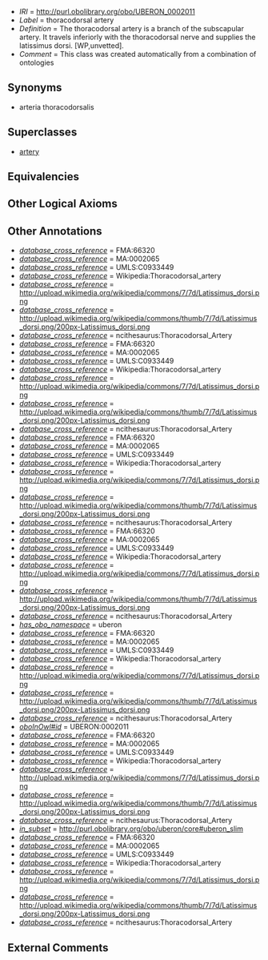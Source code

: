  * *IRI* = http://purl.obolibrary.org/obo/UBERON_0002011
 * *Label* = thoracodorsal artery
 * *Definition* = The thoracodorsal artery is a branch of the subscapular artery. It travels inferiorly with the thoracodorsal nerve and supplies the latissimus dorsi. [WP,unvetted].
 * *Comment* = This class was created automatically from a combination of ontologies

## Synonyms

 * arteria thoracodorsalis

## Superclasses

 * [artery](../../UBERON/37/UBERON_0001637.md)

## Equivalencies


## Other Logical Axioms


## Other Annotations

 * *[database_cross_reference](../../ef/oboInOwl#hasDbXref.md)* = FMA:66320
 * *[database_cross_reference](../../ef/oboInOwl#hasDbXref.md)* = MA:0002065
 * *[database_cross_reference](../../ef/oboInOwl#hasDbXref.md)* = UMLS:C0933449
 * *[database_cross_reference](../../ef/oboInOwl#hasDbXref.md)* = Wikipedia:Thoracodorsal_artery
 * *[database_cross_reference](../../ef/oboInOwl#hasDbXref.md)* = http://upload.wikimedia.org/wikipedia/commons/7/7d/Latissimus_dorsi.png
 * *[database_cross_reference](../../ef/oboInOwl#hasDbXref.md)* = http://upload.wikimedia.org/wikipedia/commons/thumb/7/7d/Latissimus_dorsi.png/200px-Latissimus_dorsi.png
 * *[database_cross_reference](../../ef/oboInOwl#hasDbXref.md)* = ncithesaurus:Thoracodorsal_Artery
 * *[database_cross_reference](../../ef/oboInOwl#hasDbXref.md)* = FMA:66320
 * *[database_cross_reference](../../ef/oboInOwl#hasDbXref.md)* = MA:0002065
 * *[database_cross_reference](../../ef/oboInOwl#hasDbXref.md)* = UMLS:C0933449
 * *[database_cross_reference](../../ef/oboInOwl#hasDbXref.md)* = Wikipedia:Thoracodorsal_artery
 * *[database_cross_reference](../../ef/oboInOwl#hasDbXref.md)* = http://upload.wikimedia.org/wikipedia/commons/7/7d/Latissimus_dorsi.png
 * *[database_cross_reference](../../ef/oboInOwl#hasDbXref.md)* = http://upload.wikimedia.org/wikipedia/commons/thumb/7/7d/Latissimus_dorsi.png/200px-Latissimus_dorsi.png
 * *[database_cross_reference](../../ef/oboInOwl#hasDbXref.md)* = ncithesaurus:Thoracodorsal_Artery
 * *[database_cross_reference](../../ef/oboInOwl#hasDbXref.md)* = FMA:66320
 * *[database_cross_reference](../../ef/oboInOwl#hasDbXref.md)* = MA:0002065
 * *[database_cross_reference](../../ef/oboInOwl#hasDbXref.md)* = UMLS:C0933449
 * *[database_cross_reference](../../ef/oboInOwl#hasDbXref.md)* = Wikipedia:Thoracodorsal_artery
 * *[database_cross_reference](../../ef/oboInOwl#hasDbXref.md)* = http://upload.wikimedia.org/wikipedia/commons/7/7d/Latissimus_dorsi.png
 * *[database_cross_reference](../../ef/oboInOwl#hasDbXref.md)* = http://upload.wikimedia.org/wikipedia/commons/thumb/7/7d/Latissimus_dorsi.png/200px-Latissimus_dorsi.png
 * *[database_cross_reference](../../ef/oboInOwl#hasDbXref.md)* = ncithesaurus:Thoracodorsal_Artery
 * *[database_cross_reference](../../ef/oboInOwl#hasDbXref.md)* = FMA:66320
 * *[database_cross_reference](../../ef/oboInOwl#hasDbXref.md)* = MA:0002065
 * *[database_cross_reference](../../ef/oboInOwl#hasDbXref.md)* = UMLS:C0933449
 * *[database_cross_reference](../../ef/oboInOwl#hasDbXref.md)* = Wikipedia:Thoracodorsal_artery
 * *[database_cross_reference](../../ef/oboInOwl#hasDbXref.md)* = http://upload.wikimedia.org/wikipedia/commons/7/7d/Latissimus_dorsi.png
 * *[database_cross_reference](../../ef/oboInOwl#hasDbXref.md)* = http://upload.wikimedia.org/wikipedia/commons/thumb/7/7d/Latissimus_dorsi.png/200px-Latissimus_dorsi.png
 * *[database_cross_reference](../../ef/oboInOwl#hasDbXref.md)* = ncithesaurus:Thoracodorsal_Artery
 * *[has_obo_namespace](../../ce/oboInOwl#hasOBONamespace.md)* = uberon
 * *[database_cross_reference](../../ef/oboInOwl#hasDbXref.md)* = FMA:66320
 * *[database_cross_reference](../../ef/oboInOwl#hasDbXref.md)* = MA:0002065
 * *[database_cross_reference](../../ef/oboInOwl#hasDbXref.md)* = UMLS:C0933449
 * *[database_cross_reference](../../ef/oboInOwl#hasDbXref.md)* = Wikipedia:Thoracodorsal_artery
 * *[database_cross_reference](../../ef/oboInOwl#hasDbXref.md)* = http://upload.wikimedia.org/wikipedia/commons/7/7d/Latissimus_dorsi.png
 * *[database_cross_reference](../../ef/oboInOwl#hasDbXref.md)* = http://upload.wikimedia.org/wikipedia/commons/thumb/7/7d/Latissimus_dorsi.png/200px-Latissimus_dorsi.png
 * *[database_cross_reference](../../ef/oboInOwl#hasDbXref.md)* = ncithesaurus:Thoracodorsal_Artery
 * *[oboInOwl#id](../../id/oboInOwl#id.md)* = UBERON:0002011
 * *[database_cross_reference](../../ef/oboInOwl#hasDbXref.md)* = FMA:66320
 * *[database_cross_reference](../../ef/oboInOwl#hasDbXref.md)* = MA:0002065
 * *[database_cross_reference](../../ef/oboInOwl#hasDbXref.md)* = UMLS:C0933449
 * *[database_cross_reference](../../ef/oboInOwl#hasDbXref.md)* = Wikipedia:Thoracodorsal_artery
 * *[database_cross_reference](../../ef/oboInOwl#hasDbXref.md)* = http://upload.wikimedia.org/wikipedia/commons/7/7d/Latissimus_dorsi.png
 * *[database_cross_reference](../../ef/oboInOwl#hasDbXref.md)* = http://upload.wikimedia.org/wikipedia/commons/thumb/7/7d/Latissimus_dorsi.png/200px-Latissimus_dorsi.png
 * *[database_cross_reference](../../ef/oboInOwl#hasDbXref.md)* = ncithesaurus:Thoracodorsal_Artery
 * *[in_subset](../../et/oboInOwl#inSubset.md)* = http://purl.obolibrary.org/obo/uberon/core#uberon_slim
 * *[database_cross_reference](../../ef/oboInOwl#hasDbXref.md)* = FMA:66320
 * *[database_cross_reference](../../ef/oboInOwl#hasDbXref.md)* = MA:0002065
 * *[database_cross_reference](../../ef/oboInOwl#hasDbXref.md)* = UMLS:C0933449
 * *[database_cross_reference](../../ef/oboInOwl#hasDbXref.md)* = Wikipedia:Thoracodorsal_artery
 * *[database_cross_reference](../../ef/oboInOwl#hasDbXref.md)* = http://upload.wikimedia.org/wikipedia/commons/7/7d/Latissimus_dorsi.png
 * *[database_cross_reference](../../ef/oboInOwl#hasDbXref.md)* = http://upload.wikimedia.org/wikipedia/commons/thumb/7/7d/Latissimus_dorsi.png/200px-Latissimus_dorsi.png
 * *[database_cross_reference](../../ef/oboInOwl#hasDbXref.md)* = ncithesaurus:Thoracodorsal_Artery

## External Comments

